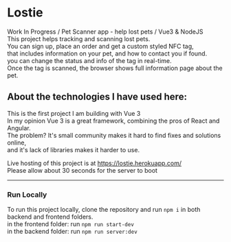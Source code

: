 # Lostie
Work In Progress / Pet Scanner app - help lost pets / Vue3 &amp; NodeJS <br />
This project helps tracking and scanning lost pets. <br/>
You can sign up, place an order and get a custom styled NFC tag, <br />
that includes information on your pet, and how to contact you if found. <br />
you can change the status and info of the tag in real-time. <br />
Once the tag is scanned, the browser shows full information page about the pet. <br />

## About the technologies I have used here: 
This is the first project I am building with Vue 3 <br />
In my opinion Vue 3 is a great framework, combining the pros of React and Angular. <br />
The problem? It's small community makes it hard to find fixes and solutions online, <br />
and it's lack of libraries makes it harder to use.

Live hosting of this project is at https://lostie.herokuapp.com/ <br/>
Please allow about 30 seconds for the server to boot


---

### Run Locally

To run this project locally, clone the repository and run `npm i` in both backend and frontend folders.
<br />
in the frontend folder: run `npm run start-dev`
<br />
in the backend folder: run `npm run server:dev`
<br />

